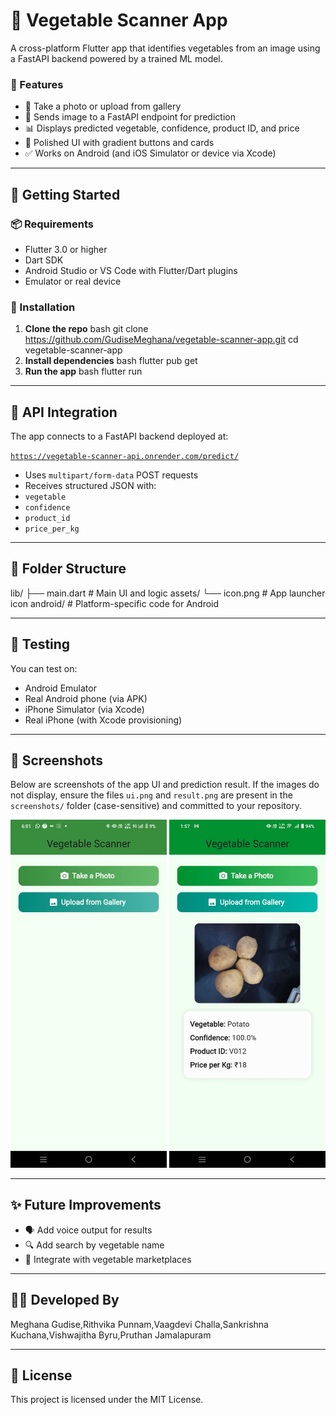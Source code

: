 # 🥕 Vegetable Scanner App

A cross-platform Flutter app that identifies vegetables from an image using a FastAPI backend powered by a trained ML model.

### 📱 Features

- 📸 Take a photo or upload from gallery
- 🤖 Sends image to a FastAPI endpoint for prediction
- 📊 Displays predicted vegetable, confidence, product ID, and price
- 🎨 Polished UI with gradient buttons and cards
- ✅ Works on Android (and iOS Simulator or device via Xcode)

---

## 🚀 Getting Started

### 📦 Requirements

- Flutter 3.0 or higher
- Dart SDK
- Android Studio or VS Code with Flutter/Dart plugins
- Emulator or real device

### 🔧 Installation

1.  **Clone the repo**
    bash git clone https://github.com/GudiseMeghana/vegetable-scanner-app.git
    cd vegetable-scanner-app
2.  **Install dependencies**
    bash flutter pub get
3.  **Run the app**
    bash flutter run

---

## 🔗 API Integration

The app connects to a FastAPI backend deployed at:

[`https://vegetable-scanner-api.onrender.com/predict/`](https://vegetable-scanner-api.onrender.com/predict/)

- Uses `multipart/form-data` POST requests
- Receives structured JSON with:
- `vegetable`
- `confidence`
- `product_id`
- `price_per_kg`

---

## 📂 Folder Structure

lib/ ├── main.dart # Main UI and logic assets/
└── icon.png # App launcher icon android/ # Platform-specific code for Android

---

## 🧪 Testing

You can test on:

- Android Emulator
- Real Android phone (via APK)
- iPhone Simulator (via Xcode)
- Real iPhone (with Xcode provisioning)

---

## 📸 Screenshots

Below are screenshots of the app UI and prediction result. If the images do not display, ensure the files `ui.png` and `result.png` are present in the `screenshots/` folder (case-sensitive) and committed to your repository.

<p align="center">
  <img src="screenshots/ui.png" width="250" alt="App UI Screenshot"/>
  <img src="screenshots/result.png" width="250" alt="Prediction Result Screenshot"/>
</p>

---

## ✨ Future Improvements

- 🗣️ Add voice output for results
- 🔍 Add search by vegetable name
- 🛒 Integrate with vegetable marketplaces

---

## 👩‍💻 Developed By

Meghana Gudise,Rithvika Punnam,Vaagdevi Challa,Sankrishna Kuchana,Vishwajitha Byru,Pruthan Jamalapuram

---

## 📄 License

This project is licensed under the MIT License.
